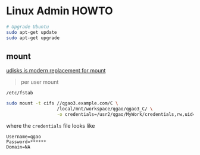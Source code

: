 # Linux Admin HOWTO

```sh
# Upgrade Ubuntu
sudo apt-get update
sudo apt-get upgrade
```

## mount

[udisks is modern replacement for mount](https://help.ubuntu.com/community/AutomaticallyMountPartitions)
> per user mount

`/etc/fstab`

```sh
sudo mount -t cifs //qgao3.example.com/C \
                   /local/mnt/workspace/qgao/qgao3_C/ \
                   -o credentials=/usr2/qgao/MyWork/credentials,rw,uid=qgao
```

where the `credentials` file looks like

```
Username=qgao
Password=******
Domain=NA
```

